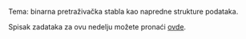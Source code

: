Tema: binarna pretraživačka stabla kao napredne strukture podataka.

Spisak zadataka za ovu nedelju možete pronaći [ovde](http://www.matf.bg.ac.rs/p/files/139-vezbanje.pdf).
